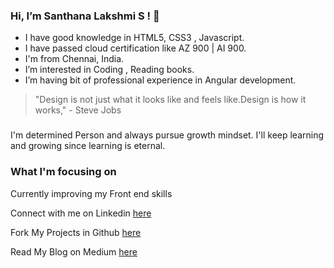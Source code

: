 ### Hi, I’m Santhana Lakshmi S ! 👋
 
 * I have good knowledge in HTML5, CSS3 , Javascript. 
 * I have passed cloud certification like AZ 900 | AI 900.
 * I'm from Chennai, India.
 * I’m interested in Coding , Reading books.
 * I’m having bit of professional experience in Angular development.


 > "Design is not just what it looks like and feels like.Design is how it works," - Steve Jobs
 ###
 I'm determined Person and always pursue growth mindset. I'll keep learning and growing since learning is eternal.
 
 ### What I'm focusing on 
 
 Currently improving my Front end skills
 
 Connect with me on Linkedin [here](https://www.linkedin.com/in/santhana-lakshmi-s-177782168/)
 
 Fork My Projects in Github [here](https://github.com/sansavvy)
 
 Read My Blog on Medium [here](	https://medium.com/@Sanlaksh04)
<!---
sansavvy/sansavvy is a ✨ special ✨ repository because its `README.md` (this file) appears on your GitHub profile.
You can click the Preview link to take a look at your changes.
--->

